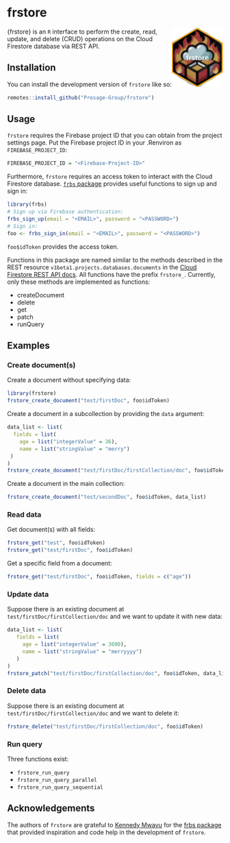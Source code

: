
<!-- README.md is generated from README.Rmd. Please edit that file -->

# frstore

<img src="inst/figures/logo.png" align="right" height="138" alt="frstore logo" />

<!-- badges: start -->
<!-- badges: end -->

{frstore} is an `R` interface to perform the create, read, update, and
delete (CRUD) operations on the Cloud Firestore database via REST API.

## Installation

You can install the development version of `frstore` like so:

``` r
remotes::install_github("Presage-Group/frstore")
```

## Usage

`frstore` requires the Firebase project ID that you can obtain from the
project settings page. Put the Firebase project ID in your .Renviron as
`FIREBASE_PROJECT_ID`:

``` r
FIREBASE_PROJECT_ID = "<Firebase-Project-ID>"
```

Furthermore, `frstore` requires an access token to interact with the
Cloud Firestore database. [`frbs`
package](https://github.com/kennedymwavu/frbs/tree/main) provides useful
functions to sign up and sign in:

``` r
library(frbs)
# Sign up via Firebase authentication:
frbs_sign_up(email = "<EMAIL>", password = "<PASSWORD>")
# Sign in:
foo <- frbs_sign_in(email = "<EMAIL>", password = "<PASSWORD>")
```

`foo$idToken` provides the access token.

Functions in this package are named similar to the methods described in
the REST resource `v1beta1.projects.databases.documents` in the [Cloud
Firestore REST API
docs](https://cloud.google.com/firestore/docs/reference/rest). All
functions have the prefix `frstore_`. Currently, only these methods are
implemented as functions:

- createDocument  
- delete  
- get  
- patch  
- runQuery

## Examples

### Create document(s)

Create a document without specifying data:

``` r
library(frstore)
frstore_create_document("test/firstDoc", foo$idToken)
```

Create a document in a subcollection by providing the `data` argument:

``` r
data_list <- list(
  fields = list(
    age = list("integerValue" = 36),
    name = list("stringValue" = "merry")
 )
)
frstore_create_document("test/firstDoc/firstCollection/doc", foo$idToken, data_list)
```

Create a document in the main collection:

``` r
frstore_create_document("test/secondDoc", foo$idToken, data_list)
```

### Read data

Get document(s) with all fields:

``` r
frstore_get("test", foo$idToken)
frstore_get("test/firstDoc", foo$idToken)
```

Get a specific field from a document:

``` r
frstore_get("test/firstDoc", foo$idToken, fields = c("age"))
```

### Update data

Suppose there is an existing document at
`test/firstDoc/firstCollection/doc` and we want to update it with new
data:

``` r
data_list <- list(
   fields = list(
     age = list("integerValue" = 3600),
     name = list("stringValue" = "merryyyy")
   )
)
frstore_patch("test/firstDoc/firstCollection/doc", foo$idToken, data_list)
```

### Delete data

Suppose there is an existing document at
`test/firstDoc/firstCollection/doc` and we want to delete it:

``` r
frstore_delete("test/firstDoc/firstCollection/doc", foo$idToken)
```

### Run query

Three functions exist:

- `frstore_run_query`  
- `frstore_run_query_parallel`  
- `frstore_run_query_sequential`

## Acknowledgements

The authors of `frstore` are grateful to [Kennedy
Mwavu](https://github.com/kennedymwavu) for the [frbs
package](https://github.com/kennedymwavu/frbs/tree/main) that provided
inspiration and code help in the development of `frstore`.
